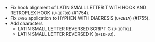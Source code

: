  * Fix hook alignment of LATIN SMALL LETTER T WITH HOOK AND RETROFLEX HOOK (`U+1DF09`) (#1754).
 * Fix `cv86` application to HYPHEN WITH DIAERESIS (`U+2E1A`) (#1755).
 * Add characters
   - LATIN SMALL LETTER REVERSED SCRIPT G (`U+1DF01`).
   - LATIN SMALL LETTER REVERSED K (`U+1DF03`).
